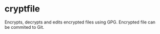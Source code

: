 # cryptfile
Encrypts, decrypts and edits encrypted files using GPG. Encrypted file can be commited to Git.
